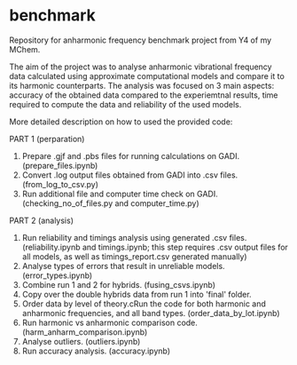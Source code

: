 # benchmark
Repository for anharmonic frequency benchmark project from Y4 of my MChem.

The aim of the project was to analyse anharmonic vibrational frequency data calculated using approximate computational models and compare it to its harmonic counterparts. The analysis was focused on 3 main aspects: accuracy of the obtained data compared to the experiemtnal results, time required to compute the data and reliability of the used models.

More detailed description on how to used the provided code:

PART 1 (perparation)
1. Prepare .gjf and .pbs files for running calculations on GADI. (prepare_files.ipynb)
2. Convert .log output files obtained from GADI into .csv files. (from_log_to_csv.py)
3. Run additional file and computer time check on GADI. (checking_no_of_files.py and computer_time.py)

PART 2 (analysis)
1. Run reliability and timings analysis using generated .csv files. (reliability.ipynb and timings.ipynb; this step requires .csv output files for all models, as well as timings_report.csv generated manually)
3. Analyse types of errors that result in unreliable models. (error_types.ipynb)
4. Combine run 1 and 2 for hybrids. (fusing_csvs.ipynb)
5. Copy over the double hybrids data from run 1 into 'final' folder.
6. Order data by level of theory.cRun the code for both harmonic and anharmonic frequencies, and all band types. (order_data_by_lot.ipynb)
7. Run harmonic vs anharmonic comparison code. (harm_anharm_comparison.ipynb)
8. Analyse outliers. (outliers.ipynb)
9. Run accuracy analysis. (accuracy.ipynb)

